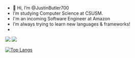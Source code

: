 - 👋 Hi, I’m @JustinButler700
- I’m studying Computer Science at CSUSM.
- I'm an incoming Software Engineer at Amazon
- I’m always trying to learn new languages & frameworks!
- 
<a href="https://www.linkedin.com/in/justbtlr/" target="_blank"><img src='https://img.shields.io/badge/LinkedIn-0077B5?style=for-the-badge&logo=linkedin&logoColor=white'></a>
<a href="https://leetcode.com/JustinButler/" target="_blank"><img src='https://img.shields.io/badge/-LeetCode-FFA116?style=for-the-badge&logo=LeetCode&logoColor=black'></a>

[![Top Langs](https://github-readme-stats.vercel.app/api/top-langs/?username=justinbutler700&show_icons=true&theme=radical)](https://github.com/anuraghazra/github-readme-stats)



<!---
JustinButler700/JustinButler700 is a ✨ special ✨ repository because its `README.md` (this file) appears on your GitHub profile.
You can click the Preview link to take a look at your changes.
--->
